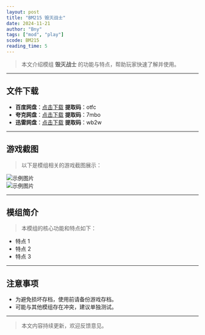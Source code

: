 ```yaml
---
layout: post
title: "BM215 毁灭战士"
date: 2024-11-21
author: "Bny"
tags: ["mod", "play"]
scode: BM215
reading_time: 5
---
```


> 本文介绍模组 **毁灭战士** 的功能与特点，帮助玩家快速了解并使用。

---





## 文件下载
- **百度网盘**：[点击下载](https://pan.baidu.com/s/1Tadp4kCMtZeggzMRD-Ql3Q?pwd=otfc)  **提取码**：otfc  
- **夸克网盘**：[点击下载](https://pan.quark.cn/s/d4189658c290?pwd=7mbo)  **提取码**：7mbo  
- **迅雷网盘**：[点击下载](https://pan.xunlei.com/s/VOCCbjeb5YAO0PtoC5EGP9KBA1?pwd=wb2w)  **提取码**：wb2w  

---

## 游戏截图
> 以下是模组相关的游戏截图展示：

![示例图片](https://example.com/screenshot1.jpg)  
![示例图片](https://example.com/screenshot2.jpg)

---

## 模组简介
> 本模组的核心功能和特点如下：
- 特点 1
- 特点 2
- 特点 3

---

## 注意事项
- 为避免损坏存档，使用前请备份游戏存档。
- 可能与其他模组存在冲突，建议单独测试。

---

> 本文内容持续更新，欢迎反馈意见。
